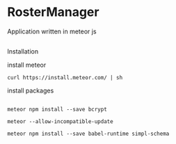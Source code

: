 # RosterManager
Application written in meteor js 

##
Installation

install meteor 
```
curl https://install.meteor.com/ | sh

```

install packages

```

meteor npm install --save bcrypt

meteor --allow-incompatible-update

meteor npm install --save babel-runtime simpl-schema


```
